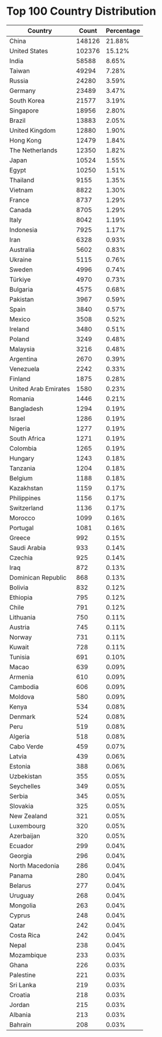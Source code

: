 # Top 100 Country Distribution
| Country | Count | Percentage |
|----|----|----|
| China | 148126 | 21.88% |
| United States | 102376 | 15.12% |
| India | 58588 | 8.65% |
| Taiwan | 49294 | 7.28% |
| Russia | 24280 | 3.59% |
| Germany | 23489 | 3.47% |
| South Korea | 21577 | 3.19% |
| Singapore | 18956 | 2.80% |
| Brazil | 13883 | 2.05% |
| United Kingdom | 12880 | 1.90% |
| Hong Kong | 12479 | 1.84% |
| The Netherlands | 12350 | 1.82% |
| Japan | 10524 | 1.55% |
| Egypt | 10250 | 1.51% |
| Thailand | 9155 | 1.35% |
| Vietnam | 8822 | 1.30% |
| France | 8737 | 1.29% |
| Canada | 8705 | 1.29% |
| Italy | 8042 | 1.19% |
| Indonesia | 7925 | 1.17% |
| Iran | 6328 | 0.93% |
| Australia | 5602 | 0.83% |
| Ukraine | 5115 | 0.76% |
| Sweden | 4996 | 0.74% |
| Türkiye | 4970 | 0.73% |
| Bulgaria | 4575 | 0.68% |
| Pakistan | 3967 | 0.59% |
| Spain | 3840 | 0.57% |
| Mexico | 3508 | 0.52% |
| Ireland | 3480 | 0.51% |
| Poland | 3249 | 0.48% |
| Malaysia | 3216 | 0.48% |
| Argentina | 2670 | 0.39% |
| Venezuela | 2242 | 0.33% |
| Finland | 1875 | 0.28% |
| United Arab Emirates | 1580 | 0.23% |
| Romania | 1446 | 0.21% |
| Bangladesh | 1294 | 0.19% |
| Israel | 1286 | 0.19% |
| Nigeria | 1277 | 0.19% |
| South Africa | 1271 | 0.19% |
| Colombia | 1265 | 0.19% |
| Hungary | 1243 | 0.18% |
| Tanzania | 1204 | 0.18% |
| Belgium | 1188 | 0.18% |
| Kazakhstan | 1159 | 0.17% |
| Philippines | 1156 | 0.17% |
| Switzerland | 1136 | 0.17% |
| Morocco | 1099 | 0.16% |
| Portugal | 1081 | 0.16% |
| Greece | 992 | 0.15% |
| Saudi Arabia | 933 | 0.14% |
| Czechia | 925 | 0.14% |
| Iraq | 872 | 0.13% |
| Dominican Republic | 868 | 0.13% |
| Bolivia | 832 | 0.12% |
| Ethiopia | 795 | 0.12% |
| Chile | 791 | 0.12% |
| Lithuania | 750 | 0.11% |
| Austria | 745 | 0.11% |
| Norway | 731 | 0.11% |
| Kuwait | 728 | 0.11% |
| Tunisia | 691 | 0.10% |
| Macao | 639 | 0.09% |
| Armenia | 610 | 0.09% |
| Cambodia | 606 | 0.09% |
| Moldova | 580 | 0.09% |
| Kenya | 534 | 0.08% |
| Denmark | 524 | 0.08% |
| Peru | 519 | 0.08% |
| Algeria | 518 | 0.08% |
| Cabo Verde | 459 | 0.07% |
| Latvia | 439 | 0.06% |
| Estonia | 388 | 0.06% |
| Uzbekistan | 355 | 0.05% |
| Seychelles | 349 | 0.05% |
| Serbia | 345 | 0.05% |
| Slovakia | 325 | 0.05% |
| New Zealand | 321 | 0.05% |
| Luxembourg | 320 | 0.05% |
| Azerbaijan | 320 | 0.05% |
| Ecuador | 299 | 0.04% |
| Georgia | 296 | 0.04% |
| North Macedonia | 286 | 0.04% |
| Panama | 280 | 0.04% |
| Belarus | 277 | 0.04% |
| Uruguay | 268 | 0.04% |
| Mongolia | 263 | 0.04% |
| Cyprus | 248 | 0.04% |
| Qatar | 242 | 0.04% |
| Costa Rica | 242 | 0.04% |
| Nepal | 238 | 0.04% |
| Mozambique | 233 | 0.03% |
| Ghana | 226 | 0.03% |
| Palestine | 221 | 0.03% |
| Sri Lanka | 219 | 0.03% |
| Croatia | 218 | 0.03% |
| Jordan | 215 | 0.03% |
| Albania | 213 | 0.03% |
| Bahrain | 208 | 0.03% |
